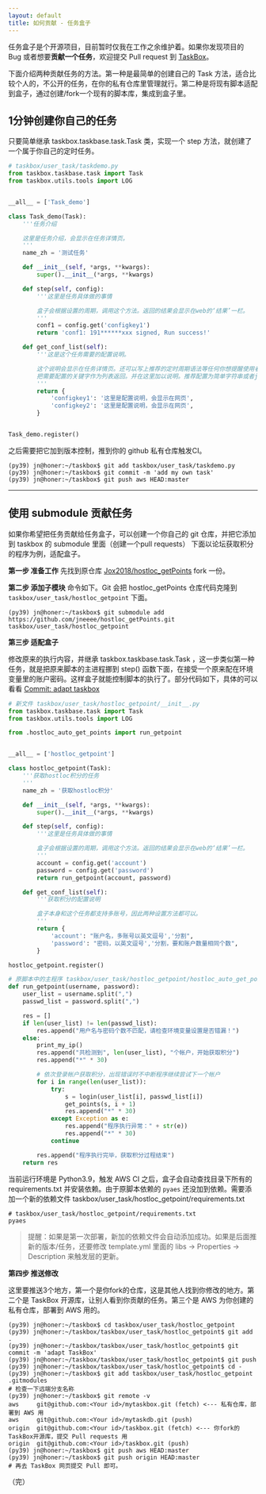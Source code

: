 ```yaml
---
layout: default
title: 如何贡献 - 任务盒子
---
```


任务盒子是个开源项目，目前暂时仅我在工作之余维护着。如果你发现项目的 Bug 或者想要**贡献一个任务**，欢迎提交 Pull request 到 [TaskBox](https://github.com/jneeee/taskbox)。

下面介绍两种贡献任务的方法。第一种是最简单的创建自己的 Task 方法，适合比较个人的，不公开的任务，在你的私有仓库里管理就行。第二种是将现有脚本适配到盒子，通过创建/fork一个现有的脚本库，集成到盒子里。

## 1分钟创建你自己的任务

只要简单继承 taskbox.taskbase.task.Task 类，实现一个 step 方法，就创建了一个属于你自己的定时任务。

```python
# taskbox/user_task/taskdemo.py
from taskbox.taskbase.task import Task
from taskbox.utils.tools import LOG


__all__ = ['Task_demo']

class Task_demo(Task):
    '''任务介绍

    这里是任务介绍，会显示在任务详情页。
    '''
    name_zh = '测试任务'

    def __init__(self, *args, **kwargs):
        super().__init__(*args, **kwargs)

    def step(self, config):
        '''这里是任务具体做的事情

        盒子会根据设置的周期，调用这个方法。返回的结果会显示在web的‘结果’一栏。
        '''
        conf1 = config.get('configkey1')
        return 'conf1: 191******xxx signed, Run success!'

    def get_conf_list(self):
        '''这是这个任务需要的配置说明。

        这个说明会显示在任务详情页。还可以写上推荐的定时周期语法等任何你想提醒使用者的话。
        把需要配置的关键字作为列表返回。并在这里加以说明。推荐配置为简单字符串或者json。
        '''
        return {
            'configkey1': '这里是配置说明，会显示在网页',
            'configkey2': '这里是配置说明，会显示在网页',
        }


Task_demo.register()
```

之后需要把它加到版本控制，推到你的 github 私有仓库触发CI。
```
(py39) jn@honer:~/taskbox$ git add taskbox/user_task/taskdemo.py
(py39) jn@honer:~/taskbox$ git commit -m 'add my own task'
(py39) jn@honer:~/taskbox$ git push aws HEAD:master
```

<hr>

## 使用 submodule 贡献任务

如果你希望把任务贡献给任务盒子，可以创建一个你自己的 git 仓库，并把它添加到 taskbox 的 submodule 里面（创建一个pull requests）
下面以论坛获取积分的程序为例，适配盒子。

**第一步 准备工作**
先找到原仓库 [Jox2018/hostloc_getPoints](https://github.com/Jox2018/hostloc_getPoints) fork 一份。

**第二步 添加子模块**
命令如下。Git 会把 hostloc_getPoints 仓库代码克隆到 `taskbox/user_task/hostloc_getpoint` 下面。
```shell
(py39) jn@honer:~/taskbox$ git submodule add https://github.com/jneeee/hostloc_getPoints.git taskbox/user_task/hostloc_getpoint
```

**第三步 适配盒子**

修改原来的执行内容，并继承 taskbox.taskbase.task.Task ，这一步类似第一种任务，就是把原来脚本的主进程挪到 step() 函数下面，在接受一个原来配在环境变量里的账户密码。这样盒子就能控制脚本的执行了。部分代码如下，具体的可以看看 [Commit: adapt taskbox][1]

```python
# 新文件 taskbox/user_task/hostloc_getpoint/__init__.py
from taskbox.taskbase.task import Task
from taskbox.utils.tools import LOG

from .hostloc_auto_get_points import run_getpoint


__all__ = ['hostloc_getpoint']

class hostloc_getpoint(Task):
    '''获取hostloc积分的任务
    '''
    name_zh = '获取hostloc积分'

    def __init__(self, *args, **kwargs):
        super().__init__(*args, **kwargs)

    def step(self, config):
        '''这里是任务具体做的事情

        盒子会根据设置的周期，调用这个方法。返回的结果会显示在web的‘结果’一栏。
        '''
        account = config.get('account')
        password = config.get('password')
        return run_getpoint(account, password)

    def get_conf_list(self):
        '''获取积分的配置说明

        盒子本身和这个任务都支持多账号，因此两种设置方法都可以。
        '''
        return {
            'account': "账户名，多账号以英文逗号','分割",
            'password': "密码，以英文逗号','分割，要和账户数量相同个数",
        }

hostloc_getpoint.register()

# 原脚本中的主程序 taskbox/user_task/hostloc_getpoint/hostloc_auto_get_points.py
def run_getpoint(username, password):
    user_list = username.split(",")
    passwd_list = password.split(",")

    res = []
    if len(user_list) != len(passwd_list):
        res.append("用户名与密码个数不匹配，请检查环境变量设置是否错漏！")
    else:
        print_my_ip()
        res.append("共检测到", len(user_list), "个帐户，开始获取积分")
        res.append("*" * 30)

        # 依次登录帐户获取积分，出现错误时不中断程序继续尝试下一个帐户
        for i in range(len(user_list)):
            try:
                s = login(user_list[i], passwd_list[i])
                get_points(s, i + 1)
                res.append("*" * 30)
            except Exception as e:
                res.append("程序执行异常：" + str(e))
                res.append("*" * 30)
            continue

        res.append("程序执行完毕，获取积分过程结束")
    return res
```

当前运行环境是 Python3.9，触发 AWS CI 之后，盒子会自动查找目录下所有的 requirements.txt 并安装依赖。由于原脚本依赖的 `pyaes` 还没加到依赖。需要添加一个新的依赖文件 taskbox/user_task/hostloc_getpoint/requirements.txt
```
# taskbox/user_task/hostloc_getpoint/requirements.txt
pyaes
```

> 提醒：如果是第一次部署，新加的依赖文件会自动添加成功。如果是后面推新的版本/任务，还要修改 template.yml 里面的 libs -> Properties -> Description 来触发层的更新。

**第四步 推送修改**

这里要推送3个地方，第一个是你fork的仓库，这是其他人找到你修改的地方。第二个是 TaskBox 开源库，让别人看到你贡献的任务。第三个是 AWS 为你创建的私有仓库，部署到 AWS 用的。

```shell
(py39) jn@honer:~/taskbox$ cd taskbox/user_task/hostloc_getpoint
(py39) jn@honer:~/taskbox/taskbox/user_task/hostloc_getpoint$ git add .
(py39) jn@honer:~/taskbox/taskbox/user_task/hostloc_getpoint$ git commit -m 'adapt TaskBox'
(py39) jn@honer:~/taskbox/taskbox/user_task/hostloc_getpoint$ git push
(py39) jn@honer:~/taskbox/taskbox/user_task/hostloc_getpoint$ cd -
(py39) jn@honer:~/taskbox$ git add taskbox/user_task/hostloc_getpoint .gitmodules
# 检查一下远端分支名称
(py39) jn@honer:~/taskbox$ git remote -v
aws     git@github.com:<Your id>/mytaskbox.git (fetch) <--- 私有仓库，部署到 AWS 用
aws     git@github.com:<Your id>/mytaskdb.git (push)
origin  git@github.com:<Your id>/taskbox.git (fetch) <--- 你fork的TaskBox开源库，提交 Pull requests 用
origin  git@github.com:<Your id>/taskbox.git (push)
(py39) jn@honer:~/taskbox$ git push aws HEAD:master
(py39) jn@honer:~/taskbox$ git push origin HEAD:master
# 再去 TaskBox 网页提交 Pull 即可。
```

（完）

[1]: https://github.com/jneeee/hostloc_getPoints/commit/f8151984ab42ec275f8012008d4bbcc58d582b09 'adapt taskbox'
